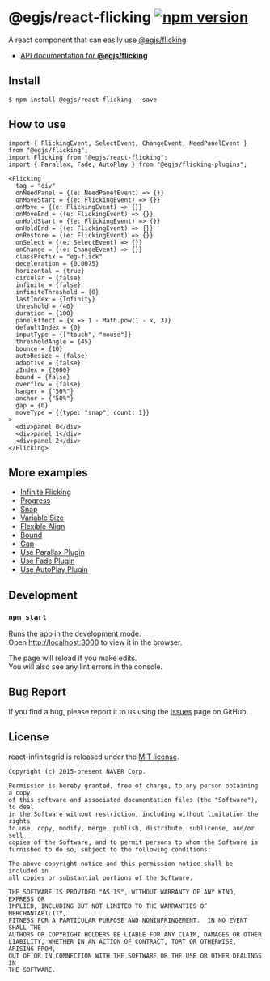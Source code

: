 # @egjs/react-flicking [![npm version](https://badge.fury.io/js/%40egjs%2Freact-flicking.svg)](https://badge.fury.io/js/%40egjs%2Freact-flicking)


A react component that can easily use [@egjs/flicking](https://github.com/naver/egjs-flicking)

* [API documentation for **@egjs/flicking**](https://naver.github.io/egjs-flicking/release/latest/doc/)


## Install
```
$ npm install @egjs/react-flicking --save
```

## How to use
```tsx
import { FlickingEvent, SelectEvent, ChangeEvent, NeedPanelEvent } from "@egjs/flicking";
import Flicking from "@egjs/react-flicking";
import { Parallax, Fade, AutoPlay } from "@egjs/flicking-plugins";

<Flicking
  tag = "div"
  onNeedPanel = {(e: NeedPanelEvent) => {}}
  onMoveStart = {(e: FlickingEvent) => {}}
  onMove = {(e: FlickingEvent) => {}}
  onMoveEnd = {(e: FlickingEvent) => {}}
  onHoldStart = {(e: FlickingEvent) => {}}
  onHoldEnd = {(e: FlickingEvent) => {}}
  onRestore = {(e: FlickingEvent) => {}}
  onSelect = {(e: SelectEvent) => {}}
  onChange = {(e: ChangeEvent) => {}}
  classPrefix = "eg-flick"
  deceleration = {0.0075}
  horizontal = {true}
  circular = {false}
  infinite = {false}
  infiniteThreshold = {0}
  lastIndex = {Infinity}
  threshold = {40}
  duration = {100}
  panelEffect = {x => 1 - Math.pow(1 - x, 3)}
  defaultIndex = {0}
  inputType = {["touch", "mouse"]}
  thresholdAngle = {45}
  bounce = {10}
  autoResize = {false}
  adaptive = {false}
  zIndex = {2000}
  bound = {false}
  overflow = {false}
  hanger = {"50%"}
  anchor = {"50%"}
  gap = {0}
  moveType = {{type: "snap", count: 1}}
>
  <div>panel 0</div>
  <div>panel 1</div>
  <div>panel 2</div>
</Flicking>
```


## More examples
* [Infinite Flicking](https://github.com/naver/egjs-flicking/tree/master/packages/react-flicking/src/demo/features/InfiniteFlicking.tsx)
* [Progress](https://github.com/naver/egjs-flicking/tree/master/packages/react-flicking/src/demo/features/Progress.tsx)
* [Snap](https://github.com/naver/egjs-flicking/tree/master/packages/react-flicking/src/demo/features/Snap.tsx)
* [Variable Size](https://github.com/naver/egjs-flicking/tree/master/packages/react-flicking/src/demo/features/VariableSize.tsx)
* [Flexible Align](https://github.com/naver/egjs-flicking/tree/master/packages/react-flicking/src/demo/features/Align.tsx)
* [Bound](https://github.com/naver/egjs-flicking/tree/master/packages/react-flicking/src/demo/features/Bound.tsx)
* [Gap](https://github.com/naver/egjs-flicking/tree/master/packages/react-flicking/src/demo/features/Gap.tsx)
* [Use Parallax Plugin](https://github.com/naver/egjs-flicking/tree/master/packages/react-flicking/src/demo/plugins/Parallax.tsx)
* [Use Fade Plugin](https://github.com/naver/egjs-flicking/tree/master/packages/react-flicking/src/demo/plugins/Fade.tsx)
* [Use AutoPlay Plugin](https://github.com/naver/egjs-flicking/tree/master/packages/react-flicking/src/demo/plugins/AutoPlay.tsx)

## Development

### `npm start`

Runs the app in the development mode.<br>
Open [http://localhost:3000](http://localhost:3000) to view it in the browser.

The page will reload if you make edits.<br>
You will also see any lint errors in the console.

## Bug Report

If you find a bug, please report it to us using the [Issues](https://github.com/naver/egjs-flicking/issues) page on GitHub.


## License
react-infinitegrid is released under the [MIT license](https://github.com/naver/egjs-flicking/blob/master/LICENSE).


```
Copyright (c) 2015-present NAVER Corp.

Permission is hereby granted, free of charge, to any person obtaining a copy
of this software and associated documentation files (the "Software"), to deal
in the Software without restriction, including without limitation the rights
to use, copy, modify, merge, publish, distribute, sublicense, and/or sell
copies of the Software, and to permit persons to whom the Software is
furnished to do so, subject to the following conditions:

The above copyright notice and this permission notice shall be included in
all copies or substantial portions of the Software.

THE SOFTWARE IS PROVIDED "AS IS", WITHOUT WARRANTY OF ANY KIND, EXPRESS OR
IMPLIED, INCLUDING BUT NOT LIMITED TO THE WARRANTIES OF MERCHANTABILITY,
FITNESS FOR A PARTICULAR PURPOSE AND NONINFRINGEMENT.  IN NO EVENT SHALL THE
AUTHORS OR COPYRIGHT HOLDERS BE LIABLE FOR ANY CLAIM, DAMAGES OR OTHER
LIABILITY, WHETHER IN AN ACTION OF CONTRACT, TORT OR OTHERWISE, ARISING FROM,
OUT OF OR IN CONNECTION WITH THE SOFTWARE OR THE USE OR OTHER DEALINGS IN
THE SOFTWARE.
```
